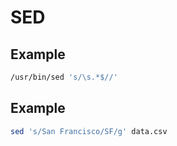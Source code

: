 # SED

## Example
```bash
/usr/bin/sed 's/\s.*$//'
```

## Example

```bash
sed 's/San Francisco/SF/g' data.csv
```

